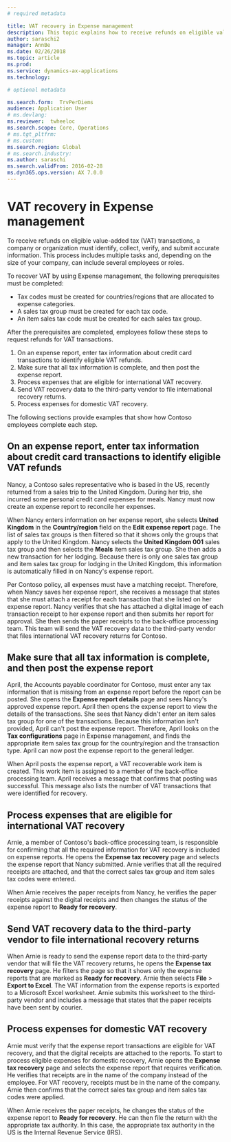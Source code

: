 ```yaml
---
# required metadata

title: VAT recovery in Expense management
description: This topic explains how to receive refunds on eligible value-added tax (VAT) transactions.
author: saraschi2
manager: AnnBe
ms.date: 02/26/2018
ms.topic: article
ms.prod: 
ms.service: dynamics-ax-applications
ms.technology: 

# optional metadata

ms.search.form:  TrvPerDiems
audience: Application User
# ms.devlang: 
ms.reviewer:  twheeloc
ms.search.scope: Core, Operations
# ms.tgt_pltfrm: 
# ms.custom: 
ms.search.region: Global
# ms.search.industry: 
ms.author: saraschi
ms.search.validFrom: 2016-02-28
ms.dyn365.ops.version: AX 7.0.0
---
```


# VAT recovery in Expense management

To receive refunds on eligible value-added tax (VAT) transactions, a company or organization must identify, collect, verify, and submit accurate information. This process includes multiple tasks and, depending on the size of your company, can include several employees or roles.

To recover VAT by using Expense management, the following prerequisites must be completed:

- Tax codes must be created for countries/regions that are allocated to expense categories.
- A sales tax group must be created for each tax code.
- An item sales tax code must be created for each sales tax group.

After the prerequisites are completed, employees follow these steps to request refunds for VAT transactions.

1. On an expense report, enter tax information about credit card transactions to identify eligible VAT refunds.
2. Make sure that all tax information is complete, and then post the expense report.
3. Process expenses that are eligible for international VAT recovery.
4. Send VAT recovery data to the third-party vendor to file international recovery returns.
5. Process expenses for domestic VAT recovery.

The following sections provide examples that show how Contoso employees complete each step.

## On an expense report, enter tax information about credit card transactions to identify eligible VAT refunds

Nancy, a Contoso sales representative who is based in the US, recently returned from a sales trip to the United Kingdom. During her trip, she incurred some personal credit card expenses for meals. Nancy must now create an expense report to reconcile her expenses.

When Nancy enters information on her expense report, she selects **United Kingdom** in the **Country/region** field on the **Edit expense report** page. The list of sales tax groups is then filtered so that it shows only the groups that apply to the United Kingdom. Nancy selects the **United Kingdom 001** sales tax group and then selects the **Meals** item sales tax group. She then adds a new transaction for her lodging. Because there is only one sales tax group and item sales tax group for lodging in the United Kingdom, this information is automatically filled in on Nancy's expense report.

Per Contoso policy, all expenses must have a matching receipt. Therefore, when Nancy saves her expense report, she receives a message that states that she must attach a receipt for each transaction that she listed on her expense report. Nancy verifies that she has attached a digital image of each transaction receipt to her expense report and then submits her report for approval. She then sends the paper receipts to the back-office processing team. This team will send the VAT recovery data to the third-party vendor that files international VAT recovery returns for Contoso.

## Make sure that all tax information is complete, and then post the expense report

April, the Accounts payable coordinator for Contoso, must enter any tax information that is missing from an expense report before the report can be posted. She opens the **Expense report details** page and sees Nancy's approved expense report. April then opens the expense report to view the details of the transactions. She sees that Nancy didn't enter an item sales tax group for one of the transactions. Because this information isn't provided, April can't post the expense report. Therefore, April looks on the **Tax configurations** page in Expense management, and finds the appropriate item sales tax group for the country/region and the transaction type. April can now post the expense report to the general ledger.

When April posts the expense report, a VAT recoverable work item is created. This work item is assigned to a member of the back-office processing team. April receives a message that confirms that posting was successful. This message also lists the number of VAT transactions that were identified for recovery.

## Process expenses that are eligible for international VAT recovery

Arnie, a member of Contoso's back-office processing team, is responsible for confirming that all the required information for VAT recovery is included on expense reports. He opens the **Expense tax recovery** page and selects the expense report that Nancy submitted. Arnie verifies that all the required receipts are attached, and that the correct sales tax group and item sales tax codes were entered.

When Arnie receives the paper receipts from Nancy, he verifies the paper receipts against the digital receipts and then changes the status of the expense report to **Ready for recovery**.

## Send VAT recovery data to the third-party vendor to file international recovery returns

When Arnie is ready to send the expense report data to the third-party vendor that will file the VAT recovery returns, he opens the **Expense tax recovery** page. He filters the page so that it shows only the expense reports that are marked as **Ready for recovery**. Arnie then selects **File** &gt; **Export to Excel**. The VAT information from the expense reports is exported to a Microsoft Excel worksheet. Arnie submits this worksheet to the third-party vendor and includes a message that states that the paper receipts have been sent by courier.

## Process expenses for domestic VAT recovery

Arnie must verify that the expense report transactions are eligible for VAT recovery, and that the digital receipts are attached to the reports. To start to process eligible expenses for domestic recovery, Arnie opens the **Expense tax recovery** page and selects the expense report that requires verification. He verifies that receipts are in the name of the company instead of the employee. For VAT recovery, receipts must be in the name of the company. Arnie then confirms that the correct sales tax group and item sales tax codes were applied.

When Arnie receives the paper receipts, he changes the status of the expense report to **Ready for recovery**. He can then file the return with the appropriate tax authority. In this case, the appropriate tax authority in the US is the Internal Revenue Service (IRS).
